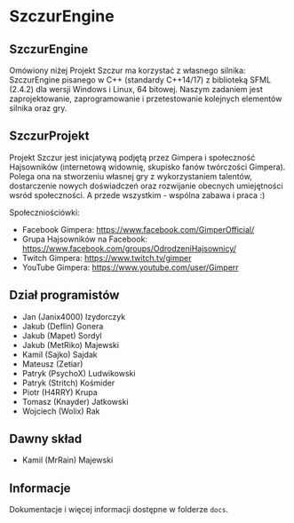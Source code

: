 
SzczurEngine
============



SzczurEngine
------------

Omówiony niżej Projekt Szczur ma korzystać z własnego silnika: SzczurEngine pisanego w C++ (standardy C++14/17) z biblioteką SFML (2.4.2) dla wersji Windows i Linux, 64 bitowej. Naszym zadaniem jest zaprojektowanie, zaprogramowanie i przetestowanie kolejnych elementów silnika oraz gry.



SzczurProjekt
-------------

Projekt Szczur jest inicjatywą podjętą przez Gimpera i społeczność Hajsowników (internetową widownię, skupisko fanów twórczości Gimpera). Polega ona na stworzeniu własnej gry z wykorzystaniem talentów, dostarczenie nowych doświadczeń oraz rozwijanie obecnych umiejętności wsród społeczności. A przede wszystkim - wspólna zabawa i praca :)

Społeczniościówki:

- Facebook Gimpera: https://www.facebook.com/GimperOfficial/
- Grupa Hajsowników na Facebook: https://www.facebook.com/groups/OdrodzeniHajsownicy/
- Twitch Gimpera: https://www.twitch.tv/gimper
- YouTube Gimpera: https://www.youtube.com/user/Gimperr



Dział programistów
------------------

* Jan (Janix4000) Izydorczyk
* Jakub (Deflin) Gonera
* Jakub (Mapet) Sordyl
* Jakub (MetRiko) Majewski
* Kamil (Sajko) Sajdak
* Mateusz (Zetiar)
* Patryk (PsychoX) Ludwikowski
* Patryk (Stritch) Kośmider
* Piotr (H4RRY) Krupa
* Tomasz (Knayder) Jatkowski
* Wojciech (Wolix) Rak



Dawny skład
-----------

* Kamil (MrRain) Majewski



Informacje
----------

Dokumentacje i więcej informacji dostępne w folderze `docs`.
